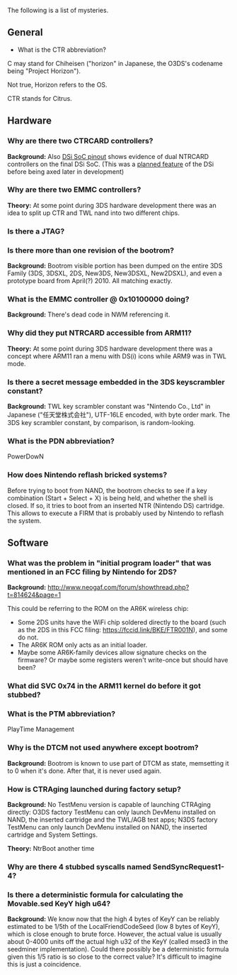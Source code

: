 The following is a list of mysteries.

## General

- What is the CTR abbreviation?


C may stand for Chiheisen ("horizon" in Japanese, the O3DS's codename
being "Project Horizon").


Not true, Horizon refers to the OS.

CTR stands for Citrus.

## Hardware

### Why are there two CTRCARD controllers?

**Background:** Also [DSi SoC
pinout](http://problemkaputt.de/twl-core.jpg) shows evidence of dual
NTRCARD controllers on the final DSi SoC. (This was a [planned
feature](http://i.imgur.com/0kJlbEw.png) of the DSi before being axed
later in development)

### Why are there two EMMC controllers?

**Theory:** At some point during 3DS hardware development there was an
idea to split up CTR and TWL nand into two different chips.

### Is there a JTAG?

### Is there more than one revision of the bootrom?

**Background:** Bootrom visible portion has been dumped on the entire
3DS Family (3DS, 3DSXL, 2DS, New3DS, New3DSXL, New2DSXL), and even a
prototype board from April(?) 2010. All matching exactly.

### What is the EMMC controller @ 0x10100000 doing?

**Background:** There's dead code in NWM referencing it.

### Why did they put NTRCARD accessible from ARM11?

**Theory:** At some point during 3DS hardware development there was a
concept where ARM11 ran a menu with DS(i) icons while ARM9 was in TWL
mode.

### Is there a secret message embedded in the 3DS keyscrambler constant?

**Background:** TWL key scrambler constant was "Nintendo Co., Ltd" in
Japanese ("任天堂株式会社"), UTF-16LE encoded, with byte order mark. The
3DS key scrambler constant, by comparison, is random-looking.

### What is the PDN abbreviation?


PowerDowN

### How does Nintendo reflash bricked systems?

Before trying to boot from NAND, the bootrom checks to see if a key
combination (Start + Select + X) is being held, and whether the shell is
closed. If so, it tries to boot from an inserted NTR (Nintendo DS)
cartridge. This allows to execute a FIRM that is probably used by
Nintendo to reflash the system.

## Software

### What was the problem in "initial program loader" that was mentioned in an FCC filing by Nintendo for 2DS?

**Background:**
<http://www.neogaf.com/forum/showthread.php?t=814624&page=1>

This could be referring to the ROM on the AR6K wireless chip:

- Some 2DS units have the WiFi chip soldered directly to the board (such
  as the 2DS in this FCC filing: <https://fccid.link/BKE/FTR001N>), and
  some do not.
- The AR6K ROM only acts as an initial loader.
- Maybe some AR6K-family devices allow signature checks on the firmware?
  Or maybe some registers weren't write-once but should have been?

### What did SVC 0x74 in the ARM11 kernel do before it got stubbed?

### What is the PTM abbreviation?


PlayTime Management

### Why is the DTCM not used anywhere except bootrom?

**Background:** Bootrom is known to use part of DTCM as state,
memsetting it to 0 when it's done. After that, it is never used again.

### How is CTRAging launched during factory setup?

**Background:** No TestMenu version is capable of launching CTRAging
directly: O3DS factory TestMenu can only launch DevMenu installed on
NAND, the inserted cartridge and the TWL/AGB test apps; N3DS factory
TestMenu can only launch DevMenu installed on NAND, the inserted
cartridge and System Settings.

**Theory:** NtrBoot another time

### Why are there 4 stubbed syscalls named SendSyncRequest1-4?

### Is there a deterministic formula for calculating the Movable.sed KeyY high u64?

**Background:** We know now that the high 4 bytes of KeyY can be
reliably estimated to be 1/5th of the LocalFriendCodeSeed (low 8 bytes
of KeyY), which is close enough to brute force. However, the actual
value is usually about 0-4000 units off the actual high u32 of the KeyY
(called msed3 in the seedminer implementation). Could there possibly be
a deterministic formula given this 1/5 ratio is so close to the correct
value? It's difficult to imagine this is just a coincidence.
